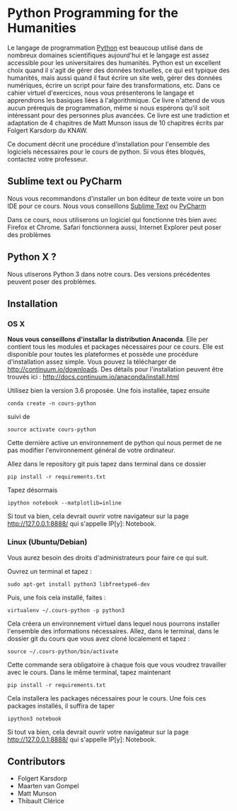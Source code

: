 # Python Programming for the Humanities

Le langage de programmation [Python](https://www.python.org) est beaucoup utilisé dans de nombreux domaines scientifiques aujourd'hui et le langage est assez accessible pour les universitaires des humanités. Python est un excellent choix quand il s'agit de gérer des données textuelles, ce qui est typique des humanités, mais aussi quand il faut écrire un site web, gérer des données numériques, écrire un script pour faire des transformations, etc. Dans ce cahier virtuel d'exercices, nous vous présenterons le langage et apprendrons les basiques liées à l'algorithmique. Ce livre n'attend de vous aucun prérequis de programmation, même si nous espérons qu'il soit intéressant pour des personnes plus avancées. Ce livre est une tradiction et adaptation de 4 chapitres de Matt Munson issus de 10 chapitres écrits par Folgert Karsdorp du KNAW.

Ce document décrit une procédure d'installation pour l'ensemble des logiciels nécessaires pour le cours de python. Si vous êtes bloqués, contactez votre professeur.

## Sublime text ou PyCharm

Nous vous recommandons d'installer un bon éditeur de texte voire un bon IDE pour ce cours. Nous vous conseillons [Sublime Text](https://www.sublimetext.com) ou [PyCharm](https://www.jetbrains.com/pycharm)

Dans ce cours, nous utiliserons un logiciel qui fonctionne très bien avec Firefox et Chrome. Safari fonctionnera aussi, Internet Explorer peut poser des problèmes 

## Python X ?

Nous utiserons Python 3 dans notre cours. Des versions précédentes peuvent poser des problèmes.


## Installation

### OS X

**Nous vous conseillons d'installar la distribution Anaconda**. Elle per contient tous les modules et packages nécessaires pour ce cours. Elle est disponible pour toutes les plateformes et possède une procédure d'installation assez simple. Vous pouvez la télécharger de http://continuum.io/downloads.  Des détails pour l'installation peuvent être trouvés ici : http://docs.continuum.io/anaconda/install.html 

Utilisez bien la version 3.6 proposée. Une fois installée, tapez ensuite

```shell
conda create -n cours-python
```

suivi de

```shell
source activate cours-python
```

Cette dernière active un environnement de python qui nous permet de ne pas modifier l'environnement général de votre ordinateur. 

Allez dans le repository git puis tapez dans terminal dans ce dossier

```shell
pip install -r requirements.txt
```

Tapez désormais

```shell
ipython notebook --matplotlib=inline
```

Si tout va bien, cela devrait ouvrir votre navigateur sur la page http://127.0.0.1:8888/ qui s'appelle IP[y]: Notebook.

### Linux (Ubuntu/Debian)

Vous aurez besoin des droits d'administrateurs pour faire ce qui suit.

Ouvrez un terminal et tapez :

```shell
sudo apt-get install python3 libfreetype6-dev
```

Puis, une fois cela installé, faites :

```shell
virtualenv ~/.cours-python -p python3
```
Cela créera un environnement virtuel dans lequel nous pourrons installer l'ensemble des informations nécessaires. Allez, dans le terminal, dans le dossier git du cours que vous avez cloné localement et tapez :

```shell
source ~/.cours-python/bin/activate
```

Cette commande sera obligatoire à chaque fois que vous voudrez travailler avec le cours. Dans le même terminal, tapez maintenant

```shell
pip install -r requirements.txt
```

Cela installera les packages nécessaires pour le cours. Une fois ces packages installés, il suffira de taper 

```shell
ipython3 notebook
```

Si tout va bien, cela devrait ouvrir votre navigateur sur la page http://127.0.0.1:8888/ qui s'appelle IP[y]: Notebook.

## Contributors
- Folgert Karsdorp
- Maarten van Gompel
- Matt Munson
- Thibault Clérice

